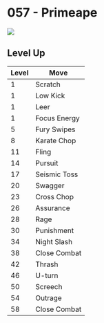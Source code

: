 # 057 - Primeape
![][057]

## Level Up

Level | Move
---   | ---
  1   | Scratch
  1   | Low Kick
  1   | Leer
  1   | Focus Energy
  5   | Fury Swipes
  8   | Karate Chop
 11   | Fling
 14   | Pursuit
 17   | Seismic Toss
 20   | Swagger
 23   | Cross Chop
 26   | Assurance
 28   | Rage
 30   | Punishment
 34   | Night Slash
 38   | Close Combat
 42   | Thrash
 46   | U-turn
 50   | Screech
 54   | Outrage
 58   | Close Combat



[057]: ../img/pokemon/057.png
